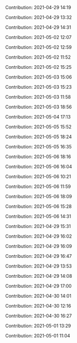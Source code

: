Contribution: 2021-04-29 14:19

Contribution: 2021-04-29 13:32

Contribution: 2021-04-29 14:31

Contribution: 2021-05-02 12:07

Contribution: 2021-05-02 12:59

Contribution: 2021-05-02 11:52

Contribution: 2021-05-02 15:25

Contribution: 2021-05-03 15:06

Contribution: 2021-05-03 15:23

Contribution: 2021-05-03 11:58

Contribution: 2021-05-03 18:56

Contribution: 2021-05-04 17:13

Contribution: 2021-05-05 15:52

Contribution: 2021-05-05 18:24

Contribution: 2021-05-05 16:35

Contribution: 2021-05-06 18:16

Contribution: 2021-05-06 16:04

Contribution: 2021-05-06 10:21

Contribution: 2021-05-06 11:59

Contribution: 2021-05-06 18:09

Contribution: 2021-05-06 15:28

Contribution: 2021-05-06 14:31

Contribution: 2021-04-29 15:31

Contribution: 2021-04-29 16:02

Contribution: 2021-04-29 16:09

Contribution: 2021-04-29 16:47

Contribution: 2021-04-29 13:53

Contribution: 2021-04-29 14:08

Contribution: 2021-04-29 17:00

Contribution: 2021-04-30 14:01

Contribution: 2021-04-30 12:16

Contribution: 2021-04-30 16:27

Contribution: 2021-05-01 13:29

Contribution: 2021-05-01 11:04

